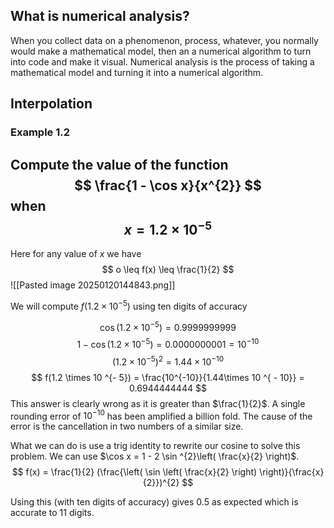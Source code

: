 
## What is numerical analysis?

When you collect data on a phenomenon, process, whatever, you normally would make a mathematical model, then an a numerical algorithm to turn into code and make it visual. Numerical analysis is the process of taking a mathematical model and turning it into a numerical algorithm.

## Interpolation

### Example 1.2

Compute the value of the function $$
\frac{1 - \cos x}{x^{2}}
$$
when $$
x = 1.2 \times 10^{-5}
$$
---

Here for any value of $x$ we have $$
o \leq f(x) \leq \frac{1}{2}
$$
![[Pasted image 20250120144843.png]]

We will compute $f(1.2 \times 10 ^{ - 5})$ using ten digits of accuracy

$$
\cos (1.2 \times 10 ^{ - 5}) = 0.9999999999
$$
$$
1-\cos (1.2 \times 10 ^{ - 5}) = 0.0000000001 = 10 ^{ - 10}
$$
$$
(1.2 \times 10^{-5})^{2} = 1.44 \times 10 ^{ - 10}
$$
$$
f(1.2 \times 10 ^{- 5}) = \frac{10^{-10}}{1.44\times 10 ^{ - 10}} = 0.6944444444
$$
This answer is clearly wrong as it is greater than $\frac{1}{2}$. A single rounding error of $10^{-10}$ has been amplified a billion fold. The cause of the error is the cancellation in two numbers of a similar size.

What we can do is use a trig identity to rewrite our cosine to solve this problem. We can use $\cos x = 1 - 2 \sin ^{2}\left( \frac{x}{2} \right)$. $$
f(x) = \frac{1}{2} (\frac{\left(  \sin \left( \frac{x}{2} \right) \right)}{\frac{x}{2}})^{2}
$$

Using this (with ten digits of accuracy) gives $0.5$ as expected which is accurate to 11 digits.
